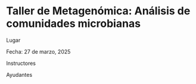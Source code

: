 # Taller de Metagenómica: Análisis de comunidades microbianas

Lugar

Fecha: 27 de marzo, 2025

Instructores

Ayudantes
